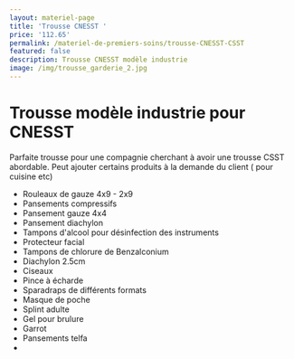 ```yaml
---
layout: materiel-page
title: 'Trousse CNESST '
price: '112.65'
permalink: /materiel-de-premiers-soins/trousse-CNESST-CSST
featured: false
description: Trousse CNESST modèle industrie
image: /img/trousse_garderie_2.jpg
---
```

# Trousse modèle industrie pour CNESST

Parfaite trousse pour une compagnie cherchant à avoir une trousse CSST abordable. Peut ajouter certains produits à la demande du client ( pour cuisine etc)

* Rouleaux de gauze 4x9 - 2x9
* Pansements compressifs
* Pansement gauze 4x4
* Pansement diachylon
* Tampons d'alcool pour désinfection des instruments
* Protecteur facial
* Tampons de chlorure de Benzalconium
* Diachylon 2.5cm
* Ciseaux
* Pince à écharde
* Sparadraps de différents formats
* Masque de poche 
* Splint adulte 
* Gel pour brulure 
* Garrot 
* Pansements telfa 
*
